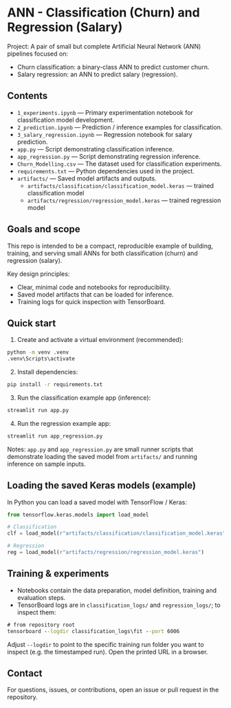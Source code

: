# ANN - Classification (Churn) and Regression (Salary)

Project: A pair of small but complete Artificial Neural Network (ANN) pipelines focused on:

- Churn classification: a binary-class ANN to predict customer churn.
- Salary regression: an ANN to predict salary (regression).

## Contents

- `1_experiments.ipynb` — Primary experimentation notebook for classification model development.
- `2_prediction.ipynb` — Prediction / inference examples for classification.
- `3_salary_regression.ipynb` — Regression notebook for salary prediction.
- `app.py` — Script demonstrating classification inference.
- `app_regression.py` — Script demonstrating regression inference.
- `Churn_Modelling.csv` — The dataset used for classification experiments.
- `requirements.txt` — Python dependencies used in the project.
- `artifacts/` — Saved model artifacts and outputs.
	- `artifacts/classification/classification_model.keras` — trained classification model
	- `artifacts/regression/regression_model.keras` — trained regression model

## Goals and scope

This repo is intended to be a compact, reproducible example of building, training, and serving small ANNs for both classification (churn) and regression (salary).

Key design principles:
- Clear, minimal code and notebooks for reproducibility.
- Saved model artifacts that can be loaded for inference.
- Training logs for quick inspection with TensorBoard.

## Quick start

1. Create and activate a virtual environment (recommended):

```cmd
python -m venv .venv
.venv\Scripts\activate
```

2. Install dependencies:

```cmd
pip install -r requirements.txt
```

3. Run the classification example app (inference):

```cmd
streamlit run app.py
```

4. Run the regression example app:

```cmd
streamlit run app_regression.py
```

Notes: `app.py` and `app_regression.py` are small runner scripts that demonstrate loading the saved model from `artifacts/` and running inference on sample inputs.

## Loading the saved Keras models (example)

In Python you can load a saved model with TensorFlow / Keras:

```py
from tensorflow.keras.models import load_model

# Classification
clf = load_model(r"artifacts/classification/classification_model.keras")

# Regression
reg = load_model(r"artifacts/regression/regression_model.keras")
```

## Training & experiments

- Notebooks contain the data preparation, model definition, training and evaluation steps.
- TensorBoard logs are in `classification_logs/` and `regression_logs/`; to inspect them:

```cmd
# from repository root
tensorboard --logdir classification_logs\fit --port 6006
```

Adjust `--logdir` to point to the specific training run folder you want to inspect (e.g. the timestamped run). Open the printed URL in a browser.

## Contact

For questions, issues, or contributions, open an issue or pull request in the repository.

